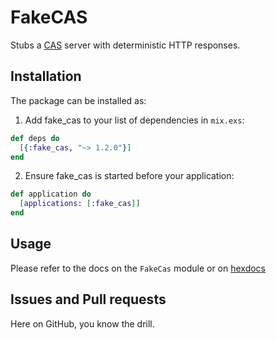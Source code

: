 # FakeCAS

Stubs a [CAS](https://github.com/apereo/cas) server with deterministic HTTP responses.

## Installation

The package can be installed as:

  1. Add fake_cas to your list of dependencies in `mix.exs`:

  ```elixir
  def deps do
    [{:fake_cas, "~> 1.2.0"}]
  end
  ```


  2. Ensure fake_cas is started before your application:

  ```elixir
  def application do
    [applications: [:fake_cas]]
  end
  ```


## Usage

Please refer to the docs on the `FakeCas` module or on [hexdocs](https://hexdocs.pm/fake_cas/)


## Issues and Pull requests

Here on GitHub, you know the drill.

